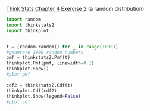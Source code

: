 [Think Stats Chapter 4 Exercise 2](http://greenteapress.com/thinkstats2/html/thinkstats2005.html#toc41) (a random distribution)
```python
import random
import thinkstats2
import thinkplot


t = [random.random() for _ in range(1000)]
#generate 1000 random numbers
pmf = thinkstats2.Pmf(t)
thinkplot.Pmf(pmf, linewidth=0.1)
thinkplot.Show()
#plot pmf

cdf2 = thinkstats2.Cdf(t)
thinkplot.Cdf(cdf2)
thinkplot.Show(legend=False)
#plot cdf
```

